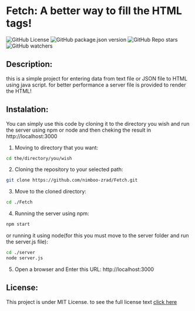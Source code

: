 # Fetch: A better way to fill the HTML tags!
![GitHub License](https://img.shields.io/github/license/Nimboo-zrad/Fetch)
![GitHub package.json version](https://img.shields.io/github/package-json/v/Nimboo-zrad/Fetch)
![GitHub Repo stars](https://img.shields.io/github/stars/nimboo-zrad/Fetch)
![GitHub watchers](https://img.shields.io/github/watchers/nimboo-zrad/Fetch)


## Description: 
this is a simple project for entering data from text file or JSON file to HTML using java script.
for better performance a server file is provided to render  the HTML!

## Instalation: 
You can simply use this code by cloning it to the directory you wish and run the server using npm or node and then cheking the result in http://localhost:3000

1. Moving to directory that you want:

```bash
cd the/directory/you/wish
```

2. Cloning the repository to your selected path:

```bash
git clone https://github.com/nimboo-zrad/Fetch.git
```

3. Move to the cloned directory:

```sh
cd ./Fetch
```

4. Running the server using npm:

```bash
npm start
```

or running it using node(for this you must move to the server folder and run the server.js file):
```bash
cd ./server
node server.js
```

5. Open a browser and Enter this URL:
http://localhost:3000

## License:
This project is under MIT License. to see the full license text [click here](LICENSE)



 


